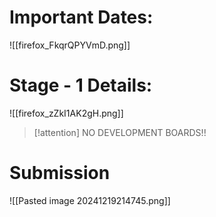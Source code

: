 # Important Dates:

![[firefox_FkqrQPYVmD.png]]

# Stage - 1 Details:

![[firefox_zZkI1AK2gH.png]]

>[!attention] 
>NO DEVELOPMENT BOARDS!!


# Submission

![[Pasted image 20241219214745.png]]

